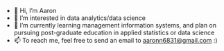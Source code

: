 - 👋 Hi, I’m Aaron
- 👀 I’m interested in data analytics/data science
- 🌱 I’m currently learning management information systems, and plan on pursuing post-graduate education in applied statistics or data science
- 📫 To reach me, feel free to send an email to aaronn6831@gmail.com :)
